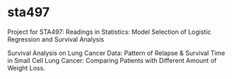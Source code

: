 # sta497
Project for STA497: Readings in Statistics: Model Selection of Logistic Regression and Survival Analysis

Survival Analysis on Lung Cancer Data: Pattern of Relapse & Survival Time in Small Cell Lung Cancer: Comparing Patients with Different Amount of Weight Loss.
